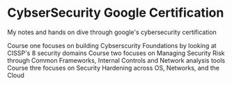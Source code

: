 # CybserSecurity Google Certification

My notes and hands on dive through google's cybersecurity certification

Course one focuses on building Cybserscurity Foundations by looking at CISSP's 8 security domains
Course two focuses on Managing Security Risk through Common Frameworks, Internal Controls and Network analysis tools
Course thre focuses on Security Hardening across OS, Networks, and the Cloud

